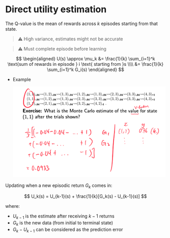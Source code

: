 # Direct utility estimation

The Q-value is the mean of rewards across $k$ episodes starting from that state. 

> ⚠️ High variance, estimates might not be accurate

> ⚠️ Must complete episode before learning

$$
\begin{aligned}
U(s) \approx \mu_k 
&= \frac{1}{k} \sum_{i=1}^k \text{sum of rewards in episode } i \text{ starting from }s \\\\
&= \frac{1}{k} \sum_{i=1}^k G_i(s)
\end{aligned}
$$

- Example
    
    ![Direct utility estimation](./direct-utility-estimation.png)
    

Updating when a new episodic return $G_k$ comes in:

$$
U_k(s) = U_{k-1}(s) + \frac{1}{k}[G_k(s) - U_{k-1}(s)]
$$

where:

- $U_{k-1}$ is the estimate after receiving $k-1$ returns
- $G_k$ is the new data (from initial to terminal state)
- $G_k - U_{k-1}$ can  be considered as the prediction error
